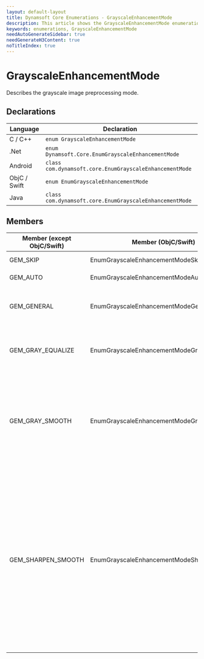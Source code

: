 ```yaml
---
layout: default-layout
title: Dynamsoft Core Enumerations - GrayscaleEnhancementMode
description: This article shows the GrayscaleEnhancementMode enumeration of Dynamsoft Core.
keywords: enumerations, GrayscaleEnhancementMode
needAutoGenerateSidebar: true
needGenerateH3Content: true
noTitleIndex: true
---
```



# GrayscaleEnhancementMode
Describes the grayscale image preprocessing mode.

## Declarations
   
| Language | Declaration |
| -------- | ----------- |
| C / C++ | `enum GrayscaleEnhancementMode` |
| .Net | `enum Dynamsoft.Core.EnumGrayscaleEnhancementMode` |
| Android | `class com.dynamsoft.core.EnumGrayscaleEnhancementMode` |
| ObjC / Swift | `enum EnumGrayscaleEnhancementMode` |
| Java | `class com.dynamsoft.core.EnumGrayscaleEnhancementMode` |


## Members
   
| Member (except ObjC/Swift) | Member (ObjC/Swift) | Value | Description | Valid Argument(s) |
| -------------------------- | ------------------- | ----- | ----------- | ----------------- |
| GEM_SKIP | EnumGrayscaleEnhancementModeSkip | 0x00 | Skips image preprocessing. | `N/A` |
| GEM_AUTO | EnumGrayscaleEnhancementModeAuto | 0x01 | **Not supported yet.** | `N/A` |
| GEM_GENERAL | EnumGrayscaleEnhancementModeGeneral | 0x02 | Takes the unpreprocessed image for following operations. | `N/A` |
| GEM_GRAY_EQUALIZE | EnumGrayscaleEnhancementModeGrayEqualize | 0x04 | Preprocesses the image using the gray equalization algorithm. | [`Sensitivity`]({{ site.parameters-reference }}code-parser-parameter/grayscale-enhancement-modes.html#sensitivity) |
| GEM_GRAY_SMOOTH | EnumGrayscaleEnhancementModeGraySmooth | 0x08 | Preprocesses the image using the gray smoothing algorithm. | [`SmoothBlockSizeX`]({{ site.parameters-reference }}code-parser-parameter/grayscale-enhancement-modes.html#smoothblocksizex)<br>[`SmoothBlockSizeY`]({{ site.parameters-reference }}code-parser-parameter/grayscale-enhancement-modes.html#smoothblocksizey) |
| GEM_SHARPEN_SMOOTH | EnumGrayscaleEnhancementModeSharpenSmooth | 0x10 | Preprocesses the image using the sharpening and smoothing algorithm. | [`SmoothBlockSizeX`]({{ site.parameters-reference }}code-parser-parameter/grayscale-enhancement-modes.html#smoothblocksizex)<br>[`SmoothBlockSizeY`]({{ site.parameters-reference }}code-parser-parameter/grayscale-enhancement-modes.html#smoothblocksizey)<br>[`SharpenBlockSizeX`]({{ site.parameters-reference }}code-parser-parameter/grayscale-enhancement-modes.html#sharpenblocksizex)<br>[`SharpenBlockSizeY`]({{ site.parameters-reference }}code-parser-parameter/grayscale-enhancement-modes.html#sharpenblocksizey) |
